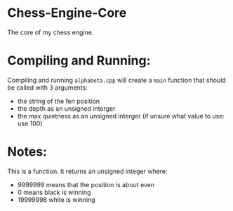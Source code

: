 # Chess-Engine-Core
The core of my chess engine.

# Compiling and Running:
Compiling and running `alphabeta.cpp` will create a `main` function that should be called with 3 arguments:
  * the string of the fen position
  * the depth as an unsigned interger
  * the max quietness as an unsigned interger (if unsure what value to use: use 100)

# Notes:
This is a function. It returns an unsigned integer where:
  * 9999999 means that the position is about even
  * 0 means black is winning
  * 19999998 white is winning
